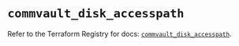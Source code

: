 # `commvault_disk_accesspath`

Refer to the Terraform Registry for docs: [`commvault_disk_accesspath`](https://registry.terraform.io/providers/commvault/commvault/1.2.10/docs/resources/disk_accesspath).
